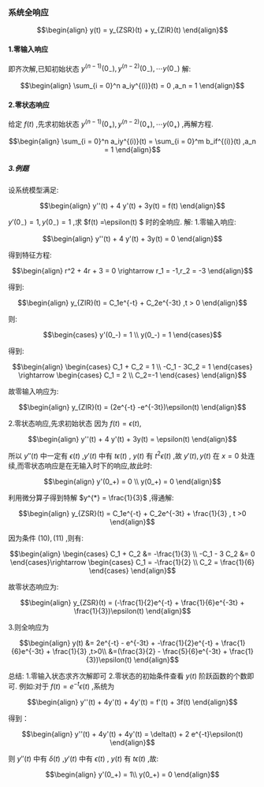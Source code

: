 ### 系统全响应

$$\begin{align}
    y(t) = y_{ZSR}(t) + y_{ZIR}(t)
\end{align}$$

#### 1.零输入响应
即齐次解,已知初始状态 $y^{(n-1)}(0_-),y^{(n-2)}(0_-),\cdots y(0_-)$
解:

$$\begin{align}
    \sum_{i = 0}^n a_iy^{(i)}(t) = 0 ,a_n = 1
\end{align}$$

#### 2.零状态响应
给定 $f(t)$ ,先求初始状态 $y^{(n-1)}(0_+),y^{(n-2)}(0_+),\cdots y(0_+)$ ,再解方程.

$$\begin{align}
    \sum_{i = 0}^n a_iy^{(i)}(t) = \sum_{i = 0}^m b_if^{(i)}(t) ,a_n = 1
\end{align}$$

##### 3.例题
设系统模型满足:

$$\begin{align}
    y''(t) + 4 y'(t) + 3y(t) = f(t)
\end{align}$$

$y'(0_-) = 1,y(0_-) = 1$ ,求 $f(t) =\epsilon(t) $ 时的全响应.
解:
1.零输入响应:

$$\begin{align}
    y''(t) + 4 y'(t) + 3y(t) = 0
\end{align}$$

得到特征方程:

$$\begin{align}
    r^2 + 4r + 3 = 0  \rightarrow r_1 = -1,r_2 = -3
\end{align}$$

得到:

$$\begin{align}
    y_{ZIR}(t) = C_1e^{-t} + C_2e^{-3t} ,t > 0
\end{align}$$

则:

$$\begin{cases}
    y'(0_-) = 1 \\
    y(0_-) = 1
\end{cases}$$

得到:

$$\begin{align}
    \begin{cases}
    C_1 + C_2 = 1 \\
    -C_1 - 3C_2 = 1 
\end{cases} \rightarrow \begin{cases}
    C_1 = 2 \\
    C_2=-1
\end{cases}
\end{align}$$

故零输入响应为:

$$\begin{align}
    y_{ZIR}(t) = (2e^{-t} -e^{-3t})\epsilon(t)
\end{align}$$

2.零状态响应,先求初始状态
因为 $f(t) = \epsilon(t)$,

$$\begin{align}
    y''(t) + 4 y'(t) + 3y(t) = \epsilon(t)
\end{align}$$

所以 $y''(t)$ 中一定有 $\epsilon(t)$ ,$y'(t)$ 中有 $t\epsilon(t)$ , $y(t)$ 有 $t^2\epsilon(t)$ ,故 $y'(t),y(t)$ 在 $x = 0$ 处连续,而零状态响应是在无输入时下的响应,故此时:

$$\begin{align}
    y'(0_+) = 0 \\
    y(0_+) = 0
\end{align}$$

利用微分算子得到特解 $y^{*} = \frac{1}{3}$ ,得通解:

$$\begin{align}
    y_{ZSR}(t) = C_1e^{-t} + C_2e^{-3t} + \frac{1}{3} , t >0
\end{align}$$

因为条件 $(10),(11)$ ,则有:

$$\begin{align}
    \begin{cases}
    C_1 + C_2 &= -\frac{1}{3} \\
    -C_1 - 3 C_2 &= 0
\end{cases}\rightarrow \begin{cases}
    C_1 = -\frac{1}{2} \\
    C_2 = \frac{1}{6}
\end{cases}
\end{align}$$

故零状态响应为:

$$\begin{align}
    y_{ZSR}(t) = (-\frac{1}{2}e^{-t} + \frac{1}{6}e^{-3t} + \frac{1}{3})\epsilon(t)
\end{align}$$

3.则全响应为


$$\begin{align}
    y(t) &= 2e^{-t} - e^{-3t} + -\frac{1}{2}e^{-t} + \frac{1}{6}e^{-3t} + \frac{1}{3} ,t>0\\
    &=(\frac{3}{2} - \frac{5}{6}e^{-3t} + \frac{1}{3})\epsilon(t)
\end{align}$$


总结:
1.零输入状态求齐次解即可
2.零状态的初始条件查看 $y(t)$ 阶跃函数的个数即可.
例如:对于 $f(t) = e^{-t}\epsilon(t)$ ,系统为

$$\begin{align}
    y''(t) + 4y'(t) + 4y'(t) = f'(t) + 3f(t)
\end{align}$$

得到：

$$\begin{align}
    y''(t) + 4y'(t) + 4y'(t) = \delta(t)  + 2 e^{-t}\epsilon(t)
\end{align}$$

则 $y''(t)$ 中有 $\delta(t)$ ,$y'(t)$ 中有 $\epsilon(t)$ , $y(t)$ 有 $t\epsilon(t)$ ,故:

$$\begin{align}
    y'(0_+) = 1\\
    y(0_+) = 0
\end{align}$$